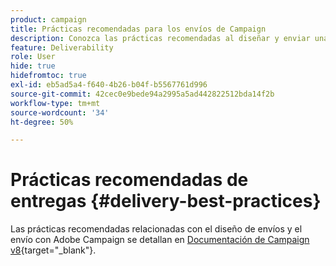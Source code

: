 ```yaml
---
product: campaign
title: Prácticas recomendadas para los envíos de Campaign
description: Conozca las prácticas recomendadas al diseñar y enviar una entrega
feature: Deliverability
role: User
hide: true
hidefromtoc: true
exl-id: eb5ad5a4-f640-4b26-b04f-b5567761d996
source-git-commit: 42cec0e9bede94a2995a5ad442822512bda14f2b
workflow-type: tm+mt
source-wordcount: '34'
ht-degree: 50%

---
```


# Prácticas recomendadas de entregas {#delivery-best-practices}

Las prácticas recomendadas relacionadas con el diseño de envíos y el envío con Adobe Campaign se detallan en [Documentación de Campaign v8](https://experienceleague.adobe.com/es/docs/campaign/campaign-v8/send/delivery-best-practices){target="_blank"}.
